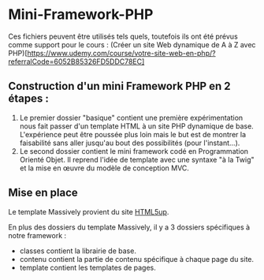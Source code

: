 # Mini-Framework-PHP
Ces fichiers peuvent être utilisés tels quels, toutefois ils ont été prévus comme support pour le cours : (Créer un site Web dynamique de A à Z avec PHP)[https://www.udemy.com/course/votre-site-web-en-php/?referralCode=6052B85326FD5DDC78EC]

## Construction d'un mini Framework PHP en 2 étapes : 
1. Le premier dossier "basique" contient une première expérimentation nous fait passer d'un template HTML à un site PHP dynamique de base. L'expérience peut être poussée plus loin mais le but est de montrer la faisabilité sans aller jusqu'au bout des possibilités (pour l'instant...).
2. Le second dossier contient le mini framework codé en Programmation Orienté Objet. Il reprend l'idée de template avec une syntaxe "à la Twig" et la mise en œuvre du modèle de conception MVC.

## Mise en place

Le template Massively provient du site [HTML5up](https://html5up.net/).

En plus des dossiers du template Massively, il y a 3 dossiers spécifiques à notre framework :
- classes contient la librairie de base.
- contenu contient la partie de contenu spécifique à chaque page du site.
- template contient les templates de pages.
